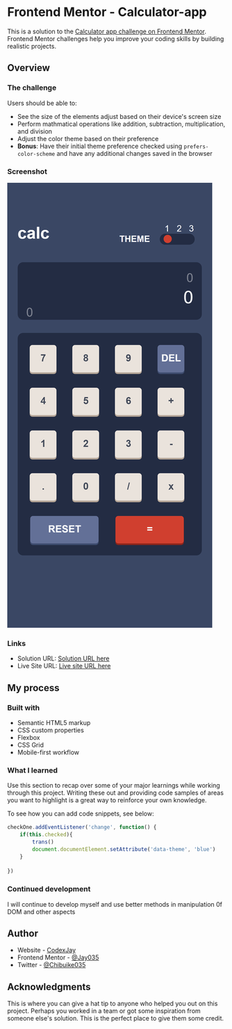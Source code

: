 # Frontend Mentor - Calculator-app

This is a solution to the [Calculator app challenge on Frontend Mentor](https://www.frontendmentor.io/challenges/calculator-app-9lteq5N29). Frontend Mentor challenges help you improve your coding skills by building realistic projects. 



## Overview

### The challenge

Users should be able to:

- See the size of the elements adjust based on their device's screen size
- Perform mathmatical operations like addition, subtraction, multiplication, and division
- Adjust the color theme based on their preference
- **Bonus**: Have their initial theme preference checked using `prefers-color-scheme` and have any additional changes saved in the browser

### Screenshot

![](mobile-view.png)

### Links

- Solution URL: [Solution URL here](https://www.frontendmentor.io/solutions/mobile-first-price-grid-using-html-and-sass-GudPlfMPl)
- Live Site URL: [Live site URL here](https://jay035.github.io/Calculator/)

## My process

### Built with

- Semantic HTML5 markup
- CSS custom properties
- Flexbox
- CSS Grid
- Mobile-first workflow


### What I learned

Use this section to recap over some of your major learnings while working through this project. Writing these out and providing code samples of areas you want to highlight is a great way to reinforce your own knowledge.

To see how you can add code snippets, see below:

```js I'm proud of
checkOne.addEventListener('change', function() {
    if(this.checked){
        trans()
        document.documentElement.setAttribute('data-theme', 'blue')
    }
    
})
```


### Continued development

I will continue to develop myself and use better methods in manipulation 0f DOM and other aspects



## Author

- Website - [CodexJay](https://www.your-site.com)
- Frontend Mentor - [@Jay035](https://www.frontendmentor.io/profile/Jay035)
- Twitter - [@Chibuike035](https://www.twitter.com/yourusername)

## Acknowledgments

This is where you can give a hat tip to anyone who helped you out on this project. Perhaps you worked in a team or got some inspiration from someone else's solution. This is the perfect place to give them some credit.

